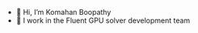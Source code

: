 - 👋 Hi, I’m Komahan Boopathy
- 👀 I work in the Fluent GPU solver development team

<!---
kboopathy1/kboopathy1 is a ✨ special ✨ repository because its `README.md` (this file) appears on your GitHub profile.
You can click the Preview link to take a look at your changes.
--->
